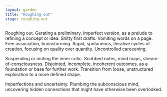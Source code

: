 ```yaml
---  
layout: garden
title: "Roughing out"
stage: roughing-out
---
```


Roughing out. Gerating a preliminary, imperfect version, as a prelude to refining a concept or idea. Shitty first drafts. Vomiting words on a page. Free association, brainstorming. Rapid, spotaneous, iterative cycles of creation, focusing on quality over quantity. Uncontrolled careeening.

Suspending or muting the inner critic. Scribbed notes, mind maps, stream-of-consciousness. Disjointed, incomplete, incoherent outcomes, as a foundation or base for further work. Transition from loose, unstructured exploration to a more defined shape.

Imperfections and uncertainty. Plumbing the subconscious mind, uncovering hidden connections that might have otherwise been overlooked.
